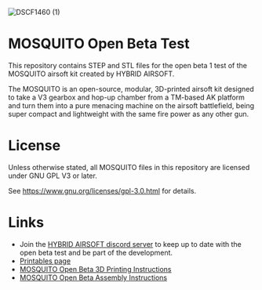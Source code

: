 ![DSCF1460 (1)](https://user-images.githubusercontent.com/48244428/162574179-3d43ab13-ac6e-46c0-b819-9d50e54e488c.png)


# MOSQUITO Open Beta Test
This repository contains STEP and STL files for the open beta 1 test of the MOSQUITO airsoft kit created by HYBRID AIRSOFT.

The MOSQUITO is an open-source, modular, 3D-printed airsoft kit designed to take a V3 gearbox and hop-up chamber from a TM-based AK platform and turn them into a pure menacing machine on the airsoft battlefield, being super compact and lightweight with the same fire power as any other gun. 

# License
Unless otherwise stated, all MOSQUITO files in this repository are licensed under GNU GPL V3 or later.

See https://www.gnu.org/licenses/gpl-3.0.html for details.

# Links
* Join the [HYBRID AIRSOFT discord server](https://discord.gg/wH6s8uHBqA) to keep up to date with the open beta test and be part of the development.
* [Printables page](https://www.printables.com/model/164853-mosquito-airsoft-kit-open-beta)
* [MOSQUITO Open Beta 3D Printing Instructions](https://docs.google.com/document/d/1kqWG-TOsJjRPDSbVY6bi2dQMkjYvka-6bJ_FgsT6_X4/edit?usp=sharing)
* [MOSQUITO Open Beta Assembly Instructions](https://docs.google.com/document/d/1_M94b7ihI5KFHJDytwzVnBls3gHmH3xL-VCuo3qkFms/edit?usp=sharing)

